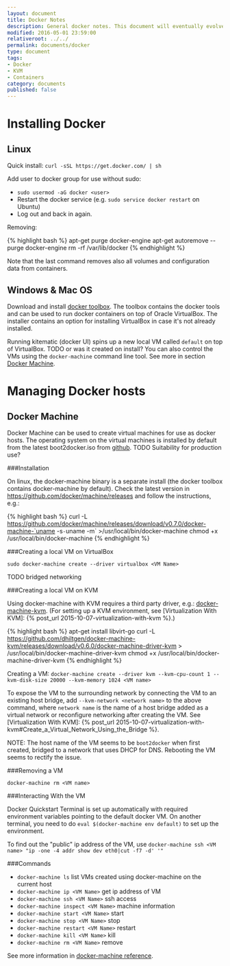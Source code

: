 ```yaml
---
layout: document
title: Docker Notes 
description: General docker notes. This document will eventually evolve and branch out to multiple documents.
modified: 2016-05-01 23:59:00
relativeroot: ../../
permalink: documents/docker
type: document
tags:
- Docker
- KVM
- Containers
category: documents
published: false
---
```


Installing Docker
===========

Linux
------

Quick install: `curl -sSL https://get.docker.com/ | sh`

Add user to docker group for use without sudo:

- `sudo usermod -aG docker <user>`
- Restart the docker service (e.g. `sudo service docker restart` on Ubuntu)
- Log out and back in again.

Removing:

{% highlight bash %}
apt-get purge docker-engine
apt-get autoremove --purge docker-engine
rm -rf /var/lib/docker
{% endhighlight %}

Note that the last command removes also all volumes and configuration data from containers.

Windows & Mac OS
----------------------

Download and install [docker toolbox](https://www.docker.com/products/docker-toolbox).
The toolbox contains the docker tools and can be used to run docker containers on top of Oracle VirtualBox.
The installer contains an option for installing VirtualBox in case it's not already installed.

Running kitematic (docker UI) spins up a new local VM called `default` on top of VirtualBox. TODO or was it created on install?
You can also control the VMs using the `docker-machine` command line tool. See more in section [Docker Machine](#Docker_Machine).

Managing Docker hosts
====================

Docker Machine
-----------------------

Docker Machine can be used to create virtual machines for use as docker hosts.
The operating system on the virtual machines is installed by default from the latest boot2docker.iso from [github](https://github.com/boot2docker/boot2docker/releases/).
TODO Suitability for production use?

###Installation

On linux, the docker-machine binary is a separate install (the docker toolbox contains docker-machine by default).
Check the latest version in https://github.com/docker/machine/releases and follow the instructions, e.g.:

{% highlight bash %}
curl -L https://github.com/docker/machine/releases/download/v0.7.0/docker-machine-`uname -s`-`uname -m` >/usr/local/bin/docker-machine
chmod +x /usr/local/bin/docker-machine
{% endhighlight %}

###Creating a local VM on VirtualBox

`sudo docker-machine create --driver virtualbox <VM Name>`

TODO bridged networking

###Creating a local VM on KVM

Using docker-machine with KVM requires a third party driver, e.g.: [docker-machine-kvm](https://github.com/dhiltgen/docker-machine-kvm).
(For setting up a KVM environment, see [Virtualization With KVM]: {% post_url 2015-10-07-virtualization-with-kvm %}.)

{% highlight bash %}
apt-get install libvirt-go
curl -L https://github.com/dhiltgen/docker-machine-kvm/releases/download/v0.6.0/docker-machine-driver-kvm > /usr/local/bin/docker-machine-driver-kvm
chmod +x /usr/local/bin/docker-machine-driver-kvm
{% endhighlight %}

Creating a VM: `docker-machine create --driver kvm --kvm-cpu-count 1 --kvm-disk-size 20000 --kvm-memory 1024 <VM name>`

To expose the VM to the surrounding network by connecting the VM to an existing host bridge, add `--kvm-network <network name>` to the above command, where `network name` is the name of a host bridge added as a virtual network or reconfigure networking after creating the VM.
See [Virtualization With KVM]: {% post_url 2015-10-07-virtualization-with-kvm#Create_a_Virtual_Network_Using_the_Bridge %}.

NOTE: The host name of the VM seems to be `boot2docker` when first created, bridged to a network that uses DHCP for DNS.
Rebooting the VM seems to rectify the issue.

###Removing a VM

`docker-machine rm <VM name>`

###Interacting With the VM

Docker Quickstart Terminal is set up automatically with required environment variables pointing to the default docker VM.
On another terminal, you need to do `eval $(docker-machine env default)` to set up the environment.

To find out the "public" ip address of the VM, use `docker-machine ssh <VM name> "ip -one -4 addr show dev eth0|cut -f7 -d' '"`

###Commands

- `docker-machine ls` list VMs created using docker-machine on the current host
- `docker-machine ip <VM Name>` get ip address of VM
- `docker-machine ssh <VM Name>` ssh access
- `docker-machine inspect <VM Name>` machine information
- `docker-machine start <VM Name>` start
- `docker-machine stop <VM Name>` stop
- `docker-machine restart <VM Name>` restart
- `docker-machine kill <VM Name>` kill
- `docker-machine rm <VM Name>` remove

See more information in [docker-machine reference](https://docs.docker.com/machine/reference/).
